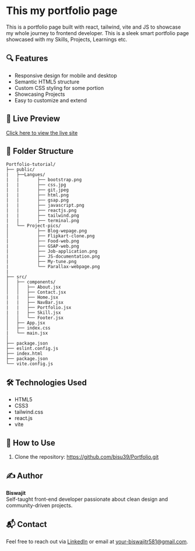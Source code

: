 # This my portfolio page

This is a portfolio page built with react, tailwind, vite and JS to showcase my whole journey to frontend developer. This is a sleek smart portfolio page showcased with my Skills, Projects, Learnings etc.
 
 
## 🔍 Features

- Responsive design for mobile and desktop
- Semantic HTML5 structure
- Custom CSS styling for some portion 
- Showcasing Projects
- Easy to customize and extend


## 🚀 Live Preview

[Click here to view the live site]( https://bisu39.github.io/Portfolio/)


## 📁 Folder Structure

```
Portfolio-tutorial/
├── public/
|   ├──Langues/
|   |       ├── bootstrap.png
|   |       ├── css.jpg
|   |       ├── git.jpeg
|   |       ├── html.png
|   |       ├── gsap.png
|   |       ├── javascript.png
|   |       ├── reactjs.png
|   |       ├── tailwind.png
|   |       ├── terminal.png
|   └── Project-pics/
│           ├── Blog-wepage.png
│           ├── Flipkart-clone.png
|           ├── Food-web.png
|           ├── GSAP-web.png
|           ├── Job-application.png
|           ├── JS-documentation.png
|           ├── My-tune.png
|           └── Parallax-webpage.png      
|
├── src/
│   ├── components/
│   │   ├── About.jsx
│   │   ├── Contact.jsx
|   |   ├── Home.jsx
|   |   ├── NavBar.jsx
|   |   ├── Portfolio.jsx
|   |   ├── Skill.jsx
│   │   └── Footer.jsx
│   ├── App.jsx
│   ├── index.css
|   └── main.jsx
│   
├── package.json
├── eslint.config.js
├── index.html
├── package.json
└── vite.config.js
```


## 🛠️ Technologies Used

- HTML5
- CSS3
- tailwind.css
- react.js
- vite

## 📌 How to Use

1. Clone the repository: https://github.com/bisu39/Portfolio.git


## ✍️ Author

**Biswajit**  
Self-taught front-end developer passionate about clean design and community-driven projects.

## 📬 Contact

Feel free to reach out via [LinkedIn](www.linkedin.com/in/biswajit-roy-webdev) or email at your-biswajitr581@gmail.com.
